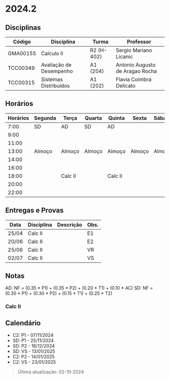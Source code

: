 # 2024.2

## Disciplinas

| Código   | Disciplina              | Turma      | Professor                       |
|----------|-------------------------|------------|---------------------------------|
| GMA00155 | Calculo II              | R2 (H-402) | Sergio Mariano Licanic          |
| TCC00349 | Avaliação de Desempenho | A1 (204)   | Antonio Augusto de Aragao Rocha |
| TCC00315 | Sistemas Distribuídos   | A1 (202)   | Flavia Coimbra Delicato         |

## Horários

| Horários | Segunda | Terça   | Quarta  | Quinta  | Sexta   | Sábado  |
|----------|---------|---------|---------|---------|---------|---------|
|7:00      | SD      | AD      | SD      | AD      |         |         |
|9:00      |         |         |         |         |         |         |
|11:00     |         |         |         |         |         |         |
|13:00     |Almoço   |Almoço   |Almoço   |Almoço   |Almoço   |Almoço   |
|14:00     |         |         |         |         |         |         |
|16:00     |         |         |         |         |         |         |
|18:00     |         | Calc II |         | Calc II |         |         |
|20:00     |         |         |         |         |         |         |
|22:00     |         |         |         |         |         |         |

## Entregas e Provas

| Data  | Disciplina | Descrição | Obs.|
|-------|------------|----|----|
| 25/04 | Calc II|   | E1 |    |
| 20/06 | Calc II|   | E2 |    |
| 25/06 | Calc II|   | VR |    |
| 02/07 | Calc II|   | VS |    |

## Notas
AD: NF = (0.35 * P1) + (0.35 * P2) + (0.20 * T1) + (0.10 * AC)
SD: NF = (0.30 * P1) + (0.30 * P2) + (0.15 * T1) + (0.25 * T2)

### Calc II

## Calendário
* C2: P1 - 07/11/2024
* SD: P1 - 25/11/2024
* SD: P2 - 16/12/2024
* SD: VS - 13/01/2025
* C2: P2 - 14/01/2025
* C2: VS - 23/01/2025

> Última atualização: 02-10-2024

